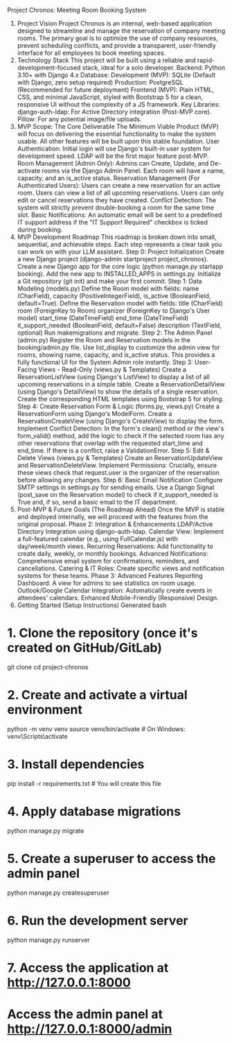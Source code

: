 Project Chronos: Meeting Room Booking System
1. Project Vision
Project Chronos is an internal, web-based application designed to streamline and manage the reservation of company meeting rooms. The primary goal is to optimize the use of company resources, prevent scheduling conflicts, and provide a transparent, user-friendly interface for all employees to book meeting spaces.
2. Technology Stack
This project will be built using a reliable and rapid-development-focused stack, ideal for a solo developer.
Backend: Python 3.10+ with Django 4.x
Database:
Development (MVP): SQLite (Default with Django, zero setup required)
Production: PostgreSQL (Recommended for future deployment)
Frontend (MVP): Plain HTML, CSS, and minimal JavaScript, styled with Bootstrap 5 for a clean, responsive UI without the complexity of a JS framework.
Key Libraries:
django-auth-ldap: For Active Directory integration (Post-MVP core).
Pillow: For any potential image/file uploads.
3. MVP Scope: The Core Deliverable
The Minimum Viable Product (MVP) will focus on delivering the essential functionality to make the system usable. All other features will be built upon this stable foundation.
User Authentication: Initial login will use Django's built-in user system for development speed. LDAP will be the first major feature post-MVP.
Room Management (Admin Only):
Admins can Create, Update, and De-activate rooms via the Django Admin Panel.
Each room will have a name, capacity, and an is_active status.
Reservation Management (For Authenticated Users):
Users can create a new reservation for an active room.
Users can view a list of all upcoming reservations.
Users can only edit or cancel reservations they have created.
Conflict Detection: The system will strictly prevent double-booking a room for the same time slot.
Basic Notifications: An automatic email will be sent to a predefined IT support address if the "IT Support Required" checkbox is ticked during booking.
4. MVP Development Roadmap
This roadmap is broken down into small, sequential, and achievable steps. Each step represents a clear task you can work on with your LLM assistant.
Step 0: Project Initialization
Create a new Django project (django-admin startproject project_chronos).
Create a new Django app for the core logic (python manage.py startapp booking).
Add the new app to INSTALLED_APPS in settings.py.
Initialize a Git repository (git init) and make your first commit.
Step 1: Data Modeling (models.py)
Define the Room model with fields: name (CharField), capacity (PositiveIntegerField), is_active (BooleanField, default=True).
Define the Reservation model with fields:
title (CharField)
room (ForeignKey to Room)
organizer (ForeignKey to Django's User model)
start_time (DateTimeField)
end_time (DateTimeField)
it_support_needed (BooleanField, default=False)
description (TextField, optional)
Run makemigrations and migrate.
Step 2: The Admin Panel (admin.py)
Register the Room and Reservation models in the booking/admin.py file.
Use list_display to customize the admin view for rooms, showing name, capacity, and is_active status.
This provides a fully functional UI for the System Admin role instantly.
Step 3: User-Facing Views - Read-Only (views.py & Templates)
Create a ReservationListView (using Django's ListView) to display a list of all upcoming reservations in a simple table.
Create a ReservationDetailView (using Django's DetailView) to show the details of a single reservation.
Create the corresponding HTML templates using Bootstrap 5 for styling.
Step 4: Create Reservation Form & Logic (forms.py, views.py)
Create a ReservationForm using Django's ModelForm.
Create a ReservationCreateView (using Django's CreateView) to display the form.
Implement Conflict Detection: In the form's clean() method or the view's form_valid() method, add the logic to check if the selected room has any other reservations that overlap with the requested start_time and end_time. If there is a conflict, raise a ValidationError.
Step 5: Edit & Delete Views (views.py & Templates)
Create an ReservationUpdateView and ReservationDeleteView.
Implement Permissions: Crucially, ensure these views check that request.user is the organizer of the reservation before allowing any changes.
Step 6: Basic Email Notification
Configure SMTP settings in settings.py for sending emails.
Use a Django Signal (post_save on the Reservation model) to check if it_support_needed is True and, if so, send a basic email to the IT department.
5. Post-MVP & Future Goals (The Roadmap Ahead)
Once the MVP is stable and deployed internally, we will proceed with the features from the original proposal.
Phase 2: Integration & Enhancements
LDAP/Active Directory Integration using django-auth-ldap.
Calendar View: Implement a full-featured calendar (e.g., using FullCalendar.js) with day/week/month views.
Recurring Reservations: Add functionality to create daily, weekly, or monthly bookings.
Advanced Notifications: Comprehensive email system for confirmations, reminders, and cancellations.
Catering & IT Roles: Create specific views and notification systems for these teams.
Phase 3: Advanced Features
Reporting Dashboard: A view for admins to see statistics on room usage.
Outlook/Google Calendar Integration: Automatically create events in attendees' calendars.
Enhanced Mobile-Friendly (Responsive) Design.
6. Getting Started (Setup Instructions)
Generated bash
# 1. Clone the repository (once it's created on GitHub/GitLab)
git clone <your-repo-url>
cd project-chronos

# 2. Create and activate a virtual environment
python -m venv venv
source venv/bin/activate  # On Windows: venv\Scripts\activate

# 3. Install dependencies
pip install -r requirements.txt  # You will create this file

# 4. Apply database migrations
python manage.py migrate

# 5. Create a superuser to access the admin panel
python manage.py createsuperuser

# 6. Run the development server
python manage.py runserver

# 7. Access the application at http://127.0.0.1:8000
#    Access the admin panel at http://127.0.0.1:8000/admin